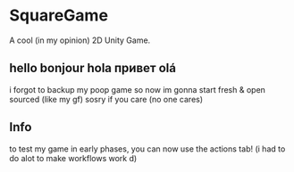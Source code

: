 # SquareGame
A cool (in my opinion) 2D Unity Game.

## hello bonjour hola привет olá

i forgot to backup my poop game so now im gonna start fresh & open sourced (like my gf)
sosry if you care (no one cares)

## Info
to test my game in early phases, you can now use the actions tab!
(i had to do alot to make workflows work d)
